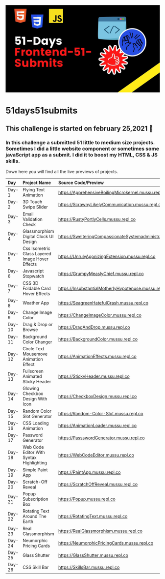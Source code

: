 <img src="./banner.jpg">

# 51days51submits

 ## This challenge is started on february 25,2021 📅
 ### In this challenge a submitted 51 little to medium size projects. Sometimes I did a little website component or sometimes some javaScript app as a submit. I did it to boost my HTML, CSS & JS skills. 
 Down here you will find all the live previews of projects. 
 
 | Day   | Project Name    | Source Code/Preview |
| :---  | :------------- | :------------------ |  
| Day-1 | Flying Text Animation  | https://ApprehensiveBoilingMicrokernel.mussu.repl.co |
| Day-2 |  3D Touch Swipe Slider | https://ScrawnyLikelyCommunication.mussu.repl.co |
| Day-3 |  Email Validation Check | https://RustyPortlyCells.mussu.repl.co |
| Day-4 |  Glassmorphism Digital Clock UI Design | https://SwelteringCompassionateSystemadministrator.mussu.repl.co |
| Day-5 |  Css Isometric Glass Layered Image Hover Effects | https://UnrulyAgonizingExtension.mussu.repl.co |
| Day-6 |  Javascript Stopwatch | https://GrumpyMeaslyChief.mussu.repl.co |
| Day-7 |  CSS 3D Foldable Card Hover Effects | https://InsubstantialMotherlyHypotenuse.mussu.repl.co |
| Day-8 |  Weather App | https://SeagreenHatefulCrash.mussu.repl.co |
| Day-9 |  Change Image Color | https://ChangeImageColor.mussu.repl.co |
| Day-10 |  Drag & Drop or Browse | https://DragAndDrop.mussu.repl.co |
| Day-11 |  Background Color Changer | https://BackgroundColor.mussu.repl.co |
| Day-12 |  Circle Text Mousemove Animation Effect | https://AnimationEffects.mussu.repl.co |
| Day-13 |  Fullscreen Animated Sticky Header | https://StickyHeader.mussu.repl.co |
| Day-14 |  Glowing Checkbox Design With Icon | https://CheckboxDesign.mussu.repl.co |
| Day-15 |  Random Color Slot Generator | https://Random-Color-Slot.mussu.repl.co |
| Day-16 |  CSS Loading Animation | https://AnimationLoader.mussu.repl.co |
| Day-17 |  Password Generator | https://PassswordGenerator.mussu.repl.co |
| Day-18 |  Web Code Editor With Syntax Highlighting | https://WebCodeEditor.mussu.repl.co |
| Day-19 |  Simple Paint App | https://PaintApp.mussu.repl.co |
| Day-20 |  Scratch-Off Reveal | https://ScratchOffReveal.mussu.repl.co |
| Day-21 |  Popup Subscription Box | https://Popup.mussu.repl.co |
| Day-22 |  Rotating Text Around The Earth | https://RotatingText.mussu.repl.co |
| Day-23 |  Real Glassmorphism | https://RealGlassmorphism.mussu.repl.co |
| Day-24 |  Neumorphic Pricing Cards | https://NeumorphicPricingCards.mussu.repl.co |
| Day-25 |  Glass Shutter | https://GlassShutter.mussu.repl.co |
| Day-26 |  CSS Skill Bar | https://SkillsBar.mussu.repl.co |
